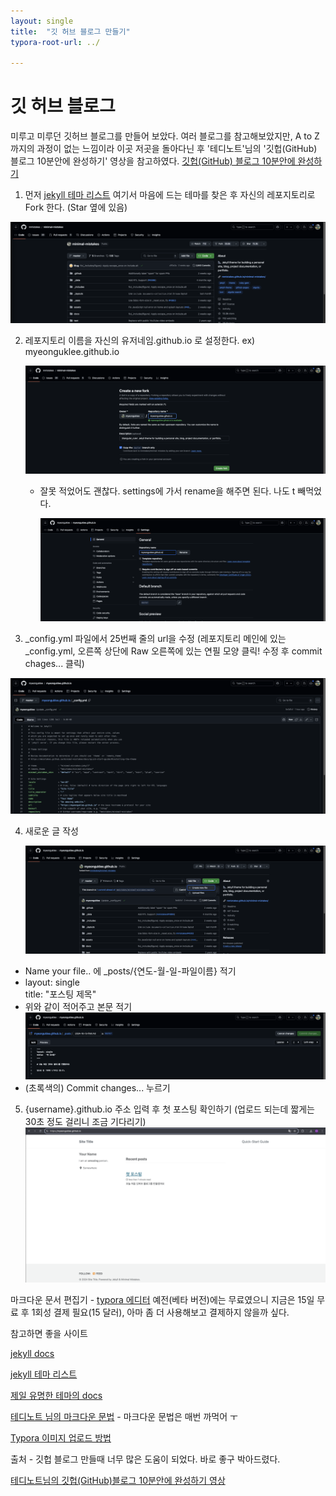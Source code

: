 ```yaml
---
layout: single
title:  "깃 허브 블로그 만들기"
typora-root-url: ../

---
```


# 깃 허브 블로그

미루고 미루던 깃허브 블로그를 만들어 보았다. 여러 블로그를 참고해보았지만, A to Z 까지의 과정이 없는 느낌이라 이곳 저곳을 돌아다닌 후 '테디노트'님의 '깃헙(GitHub) 블로그 10분안에 완성하기' 영상을 참고하였다. [깃헙(GitHub) 블로그 10분안에 완성하기](https://youtu.be/ACzFIAOsfpM?si=2FlYV7IyHBXz2S5f)


1. 먼저 [jekyll 테마 리스트](https://github.com/topics/jekyll-theme) 여기서 마음에 드는 테마를 찾은 후 자신의 레포지토리로 Fork 한다. (Star 옆에 있음)

![jekyll-theme](/images/2024-10-13-github_blog/jekyll-theme-8817056.png)


2. 레포지토리 이름을 자신의 유저네임.github.io 로 설정한다. ex) myeonguklee.github.io

   ![Fork-name](/images/2024-10-13-github_blog/Fork-name-8817201.png)

   * 잘못 적었어도 괜찮다. settings에 가서 rename을 해주면 된다. 나도 t 빼먹었다.

     ![Rename](/images/2024-10-13-github_blog/Rename.png)


3. _config.yml 파일에서 25번째 줄의 url을 수정 (레포지토리 메인에 있는 _config.yml, 오른쪽 상단에 Raw 오른쪽에 있는 연필 모양 클릭! 수정 후 commit chages... 클릭)

![config-url_edit](/images/2024-10-13-github_blog/config-url_edit.png)


4. 새로운 글 작성

   ![create](/images/2024-10-13-github_blog/create.png)

* Name your file.. 에 _posts/{연도-월-일-파일이름} 적기
*  layout: single <br>title: "포스팅 제목" 
* 위와 같이 적어주고 본문 적기
   ![post](/images/2024-10-13-github_blog/post.png)
* (초록색의) Commit changes... 누르기

5. {username}.github.io 주소 입력 후 첫 포스팅 확인하기 (업로드 되는데 짧게는 30초 정도 걸리니 조금 기다리기)
   ![github-blog](/images/2024-10-13-github_blog/github-blog.png)


마크다운 문서 편집기 - [typora 에디터](https://typora.io/)
  예전(베타 버전)에는 무료였으니 지금은 15일 무료 후 1회성 결제 필요(15 달러), 아마 좀 더 사용해보고 결제하지 않을까 싶다.



참고하면 좋을 사이트

[jekyll docs](https://jekyllrb.com/docs/posts/)

[jekyll 테마 리스트](https://github.com/topics/jekyll-theme)

[제일 유명한 테마의 docs](https://mmistakes.github.io/minimal-mistakes/docs/configuration/)

[테디노트 님의 마크다운 문법](https://teddylee777.github.io/jekyll/Jekyll-%EC%82%AC%EC%9A%A9%EC%9D%84-%EC%9C%84%ED%95%9C-markdown-%EB%AC%B8%EB%B2%95/#google_vignette) - 마크다운 문법은 매번 까먹어 ㅜ

[Typora 이미지 업로드 방법](https://peterica.tistory.com/545)



출처 - 깃헙 블로그 만들때 너무 많은 도움이 되었다. 바로 좋구 박아드렸다.

[테디노트님의 깃헙(GitHub)블로그 10분안에 완성하기 영상](https://youtu.be/ACzFIAOsfpM?si=jpIlmTTMh-7RJ8XJ)
